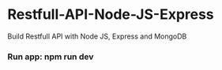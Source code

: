 # Restfull-API-Node-JS-Express
Build Restfull API with Node JS, Express and MongoDB

### Run app: npm run dev
